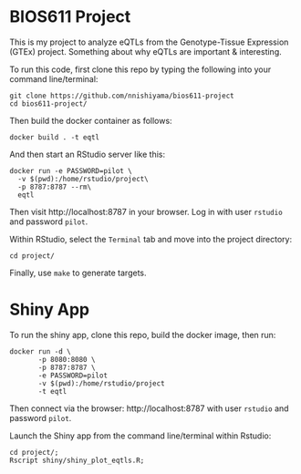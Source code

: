 BIOS611 Project
===============

This is my project to analyze eQTLs from the Genotype-Tissue Expression (GTEx) project.
Something about why eQTLs are important & interesting. 

To run this code, first clone this repo by typing the following into your command line/terminal:

```
git clone https://github.com/nnishiyama/bios611-project
cd bios611-project/
```

Then build the docker container as follows:

```
docker build . -t eqtl
```

And then start an RStudio server like this:

```
docker run -e PASSWORD=pilot \
  -v $(pwd):/home/rstudio/project\
  -p 8787:8787 --rm\
  eqtl
```

Then visit http://localhost:8787 in your browser. Log in with user `rstudio` and password `pilot`.

Within RStudio, select the `Terminal` tab and move into the project directory:

```
cd project/
```

Finally, use `make` to generate targets.


Shiny App
=========

To run the shiny app, clone this repo, build the docker image, then run:

```
docker run -d \
       -p 8080:8080 \
       -p 8787:8787 \
       -e PASSWORD=pilot
       -v $(pwd):/home/rstudio/project
       -t eqtl
```

Then connect via the browser: http://localhost:8787 with user `rstudio` and password `pilot`.

Launch the Shiny app from the command line/terminal within Rstudio:

```
cd project/;
Rscript shiny/shiny_plot_eqtls.R;
```
